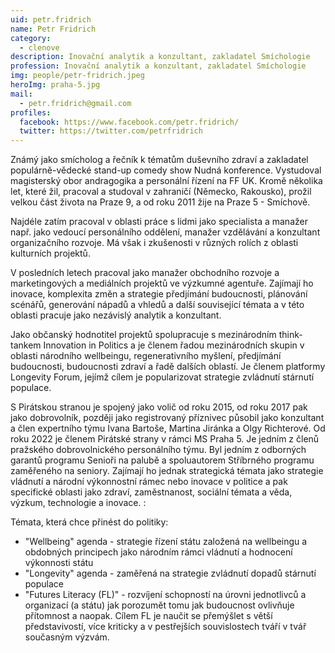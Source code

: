 ```yaml
---
uid: petr.fridrich
name: Petr Fridrich
category:
  - clenove
description: Inovační analytik a konzultant, zakladatel Smíchologie
profession: Inovační analytik a konzultant, zakladatel Smíchologie
img: people/petr-fridrich.jpeg
heroImg: praha-5.jpg
mail:
  - petr.fridrich@gmail.com
profiles:
  facebook: https://www.facebook.com/petr.fridrich/
  twitter: https://twitter.com/petrfridrich
---
```


Známý jako smícholog a řečník k tématům duševního zdraví a zakladatel populárně-vědecké stand-up comedy show Nudná konference. Vystudoval magisterský obor andragogika a personální řízení na FF UK. Kromě několika let, které žil, pracoval a studoval v zahraničí (Německo, Rakousko), prožil velkou část života na Praze 9, a od roku 2011 žije na Praze 5 - Smíchově.  


Najdéle zatím pracoval v oblasti práce s lidmi jako specialista a manažer např. jako vedoucí personálního oddělení, manažer vzdělávání a konzultant organizačního rozvoje. Má však i zkušenosti v různých rolích z oblasti kulturních projektů.  


V posledních letech pracoval jako manažer obchodního rozvoje a marketingových a mediálních projektů ve výzkumné agentuře. Zajímají ho inovace, komplexita změn a strategie předjímání budoucnosti, plánování scénářů, generování nápadů a vhledů a další související témata a v této oblasti pracuje jako nezávislý analytik a konzultant. 


Jako občanský hodnotitel projektů spolupracuje s mezinárodním think-tankem Innovation in Politics a je členem řadou mezinárodních skupin v oblasti národního wellbeingu, regenerativního myšlení, předjímání budoucnosti, budoucnosti zdraví a řadě dalších oblastí. Je členem platformy Longevity Forum, jejímž cílem je popularizovat strategie zvládnutí stárnutí populace.  


S Pirátskou stranou je spojený jako volič od roku 2015, od roku 2017 pak jako dobrovolník, později jako registrovaný příznivec působil jako konzultant a člen expertního týmu Ivana Bartoše, Martina Jiránka a Olgy Richterové. Od roku 2022 je členem Pirátské strany v rámci MS Praha 5. Je jedním z členů pražského dobrovolnického personálního týmu. Byl jedním z odborných garantů programu Senioři na palubě a spoluautorem Stříbrného programu zaměřeného na seniory. Zajímají ho jednak strategická témata jako strategie vládnutí a národní výkonnostní rámec nebo inovace v politice a pak specifické oblasti jako zdraví, zaměstnanost, sociální témata a věda, výzkum, technologie a inovace. :  

Témata, která chce přinést do politiky:
- "Wellbeing" agenda - strategie řízení státu založená na wellbeingu a obdobných principech jako národním rámci vládnutí a hodnocení výkonnosti státu
- "Longevity" agenda - zaměřená na strategie zvládnutí dopadů stárnutí populace
- "Futures Literacy (FL)" - rozvíjení schopností na úrovni jednotlivců a organizací (a státu) jak porozumět tomu jak budoucnost ovlivňuje přítomnost a naopak. Cílem FL je naučit se přemýšlet s větší představivostí, více kriticky a v pestřejších souvislostech tváří v tvář současným výzvám. 

